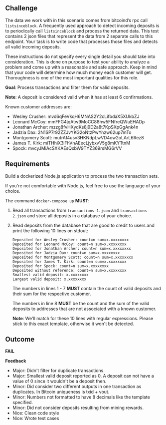 ## Challenge

The data we work with in this scenario comes from bitcoind’s rpc call `listsinceblock`. A frequently used approach to detect incoming deposits is to periodically call `listsinceblock` and process the returned data. This test contains 2 json files that represent the data from 2 separate calls to this endpoint. Your task is to write code that processes those files and detects all valid incoming deposits.

These instructions do not specify every single detail you should take into consideration. This is done on purpose to test your ability to analyze a problem and come up with a reasonable and safe approach. Keep in mind that your code will determine how much money each customer will get. Thoroughness is one of the most important qualities for this role.

**Goal**: Process transactions and filter them for valid deposits.

**Note**: A deposit is considered valid when it has at least 6 confirmations.

Known customer addresses are:

- Wesley Crusher: mvd6qFeVkqH6MNAS2Y2cLifbdaX5XUkbZJ
- Leonard McCoy: mmFFG4jqAtw9MoCC88hw5FNfreQWuEHADp
- Jonathan Archer: mzzg8fvHXydKs8j9D2a8t7KpSXpGgAnk4n
- Jadzia Dax: 2N1SP7r92ZZJvYKG2oNtzPwYnzw62up7mTo
- Montgomery Scott: mutrAf4usv3HKNdpLwVD4ow2oLArL6Rez8
- James T. Kirk: miTHhiX3iFhVnAEecLjybxvV5g8mKYTtnM
- Spock: mvcyJMiAcSXKAEsQxbW9TYZ369rsMG6rVV

## Requirements

Build a dockerized Node.js application to process the two transaction sets.

If you're not comfortable with Node.js, feel free to use the language of your choice.

The command `docker-compose up` **MUST**:

1. Read all transactions from `transactions-1.json` and `transactions-2.json` and store all deposits in a database of your choice.
2. Read deposits from the database that are good to credit to users and print the following 10 lines on stdout:

   ```
   Deposited for Wesley Crusher: count=n sum=x.xxxxxxxx
   Deposited for Leonard McCoy: count=n sum=x.xxxxxxxx
   Deposited for Jonathan Archer: count=n sum=x.xxxxxxxx
   Deposited for Jadzia Dax: count=n sum=x.xxxxxxxx
   Deposited for Montgomery Scott: count=n sum=x.xxxxxxxx
   Deposited for James T. Kirk: count=n sum=x.xxxxxxxx
   Deposited for Spock: count=n sum=x.xxxxxxxx
   Deposited without reference: count=n sum=x.xxxxxxxx
   Smallest valid deposit: x.xxxxxxxx
   Largest valid deposit: x.xxxxxxxx
   ```

   The numbers in lines 1 - 7 **MUST** contain the count of valid deposits and their sum for the respective customer.

   The numbers in line 8 **MUST** be the count and the sum of the valid deposits to addresses that are not associated with a known customer.

   **Note**: We'll match for these 10 lines with regular expressions. Please stick to this exact template, otherwise it won't be detected.

## Outcome

**FAIL**

**Feedback**
- Major: Didn't filter for duplicate transactions.
- Major: Smallest valid deposit reported as 0. A deposit can not have a value of 0 since it wouldn't be a deposit then.
- Minor: Did consider two different outputs in one transaction as duplicates. In Bitcoin uniqueness is txid + vout.
- Minor: Numbers not formatted to have 8 decimals like the template specified.
- Minor: Did not consider deposits resulting from mining rewards.
- Nice: Clean code style
- Nice: Wrote test cases
